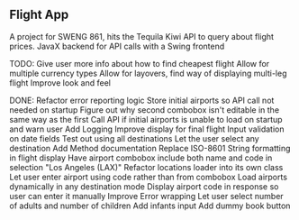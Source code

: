 ## Flight App

A project for SWENG 861, hits the Tequila Kiwi API to query about flight prices. JavaX backend for API calls with a Swing frontend

TODO:
Give user more info about how to find cheapest flight
Allow for multiple currency types
Allow for layovers, find way of displaying multi-leg flight
Improve look and feel


DONE:
Refactor error reporting logic
Store initial airports so API call not needed on startup
Figure out why second combobox isn't editable in the same way as the first
Call API if initial airports is unable to load on startup and warn user
Add Logging
Improve display for final flight
Input validation on date fields
Test out using all destinations
Let the user select any destination
Add Method documentation
Replace ISO-8601 String formatting in flight display
Have airport combobox include both name and code in selection "Los Angeles (LAX)"
Refactor locations loader into its own class
Let user enter airport using code rather than from combobox
Load airports dynamically in any destination mode
Display airport code in response so user can enter it manually
Improve Error wrapping
Let user select number of adults and number of children
Add infants input
Add dummy book button